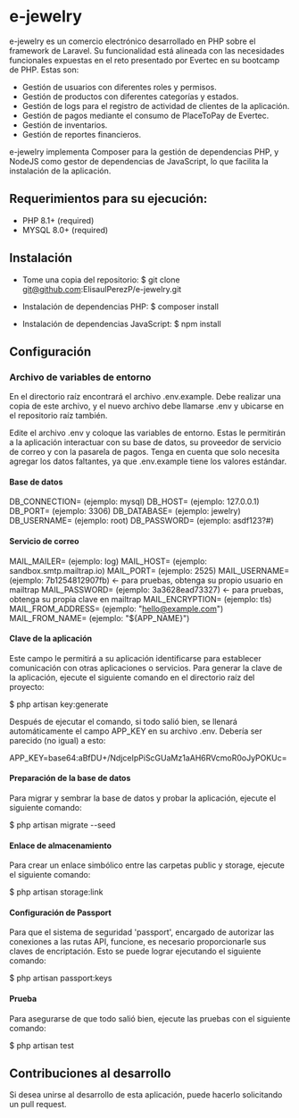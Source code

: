 # e-jewelry

e-jewelry es un comercio electrónico desarrollado en PHP sobre el framework de Laravel. Su funcionalidad está alineada con las necesidades funcionales expuestas en el reto presentado por Evertec en su bootcamp de PHP. Estas son:

- Gestión de usuarios con diferentes roles y permisos.
- Gestión de productos con diferentes categorías y estados.
- Gestión de logs para el registro de actividad de clientes de la aplicación.
- Gestión de pagos mediante el consumo de PlaceToPay de Evertec.
- Gestión de inventarios.
- Gestión de reportes financieros.

e-jewelry implementa Composer para la gestión de dependencias PHP, y NodeJS como gestor de dependencias de JavaScript, lo que facilita la instalación de la aplicación.

## Requerimientos para su ejecución:
- PHP 8.1+ (required)
- MYSQL 8.0+ (required)

## Instalación

- Tome una copia del repositorio:
$ git clone git@github.com:ElisaulPerezP/e-jewelry.git

- Instalación de dependencias PHP:
$ composer install

- Instalación de dependencias JavaScript:
$ npm install

## Configuración

### Archivo de variables de entorno

En el directorio raíz encontrará el archivo .env.example. Debe realizar una copia de este archivo, y el nuevo archivo debe llamarse .env y ubicarse en el repositorio raíz también.

Edite el archivo .env y coloque las variables de entorno. Estas le permitirán a la aplicación interactuar con su base de datos, su proveedor de servicio de correo y con la pasarela de pagos. Tenga en cuenta que solo necesita agregar los datos faltantes, ya que .env.example tiene los valores estándar.

#### Base de datos
DB_CONNECTION= (ejemplo: mysql)
DB_HOST= (ejemplo: 127.0.0.1)
DB_PORT= (ejemplo: 3306)
DB_DATABASE= (ejemplo: jewelry)
DB_USERNAME= (ejemplo: root)
DB_PASSWORD= (ejemplo: asdf123?#)

#### Servicio de correo
MAIL_MAILER= (ejemplo: log)
MAIL_HOST= (ejemplo: sandbox.smtp.mailtrap.io)
MAIL_PORT= (ejemplo: 2525)
MAIL_USERNAME= (ejemplo: 7b1254812907fb) <- para pruebas, obtenga su propio usuario en mailtrap
MAIL_PASSWORD= (ejemplo: 3a3628ead73327) <- para pruebas, obtenga su propia clave en mailtrap
MAIL_ENCRYPTION= (ejemplo: tls)
MAIL_FROM_ADDRESS= (ejemplo: "hello@example.com")
MAIL_FROM_NAME= (ejemplo: "${APP_NAME}")

#### Clave de la aplicación

Este campo le permitirá a su aplicación identificarse para establecer comunicación con otras aplicaciones o servicios. Para generar la clave de la aplicación, ejecute el siguiente comando en el directorio raíz del proyecto:

$ php artisan key:generate

Después de ejecutar el comando, si todo salió bien, se llenará automáticamente el campo APP_KEY en su archivo .env. Debería ser parecido (no igual) a esto:

APP_KEY=base64:aBfDU+/NdjceIpPiScGUaMz1aAH6RVcmoR0oJyPOKUc=

#### Preparación de la base de datos

Para migrar y sembrar la base de datos y probar la aplicación, ejecute el siguiente comando:

$ php artisan migrate --seed

#### Enlace de almacenamiento

Para crear un enlace simbólico entre las carpetas public y storage, ejecute el siguiente comando:

$ php artisan storage:link

#### Configuración de Passport

Para que el sistema de seguridad 'passport', encargado de autorizar las conexiones a las rutas API, funcione, es necesario proporcionarle sus claves de encriptación. Esto se puede lograr ejecutando el siguiente comando:

$ php artisan passport:keys

#### Prueba

Para asegurarse de que todo salió bien, ejecute las pruebas con el siguiente comando:

$ php artisan test

## Contribuciones al desarrollo

Si desea unirse al desarrollo de esta aplicación, puede hacerlo solicitando un pull request.

